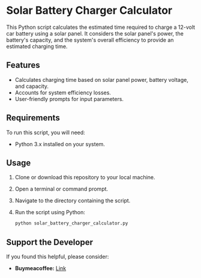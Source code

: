 # Solar Battery Charger Calculator

This Python script calculates the estimated time required to charge a 12-volt car battery using a solar panel. It considers the solar panel's power, the battery's capacity, and the system's overall efficiency to provide an estimated charging time.

## Features

- Calculates charging time based on solar panel power, battery voltage, and capacity.
- Accounts for system efficiency losses.
- User-friendly prompts for input parameters.

## Requirements

To run this script, you will need:

- Python 3.x installed on your system.

## Usage

1. Clone or download this repository to your local machine.
2. Open a terminal or command prompt.
3. Navigate to the directory containing the script.
4. Run the script using Python:

   ```sh
   python solar_battery_charger_calculator.py

## Support the Developer

If you found this helpful, please consider:

- **Buymeacoffee:** [Link](http://buymeacoffee.com/alteredadmin)
